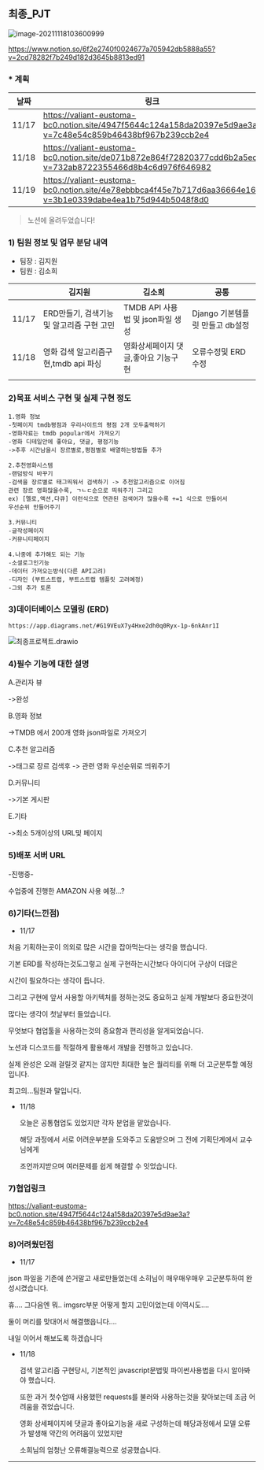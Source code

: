 ## 최종_PJT

![image-20211118103600999](README.assets/image-20211118103600999.png)

https://www.notion.so/6f2e2740f0024677a705942db5888a55?v=2cd78282f7b249d182d3645b8813ed91

### * 계획

| 날짜  | 링크                                                         |
| ----- | ------------------------------------------------------------ |
| 11/17 | https://valiant-eustoma-bc0.notion.site/4947f5644c124a158da20397e5d9ae3a?v=7c48e54c859b46438bf967b239ccb2e4 |
| 11/18 | https://valiant-eustoma-bc0.notion.site/de071b872e864f72820377cdd6b2a5ec?v=732ab8722355466d8b4c6d976f646982 |
| 11/19 | https://valiant-eustoma-bc0.notion.site/4e78ebbbca4f45e7b717d6aa36664e16?v=3b1e0339dabe4ea1b75d944b5048f8d0 |

>  노션에 올려두었습니다!



### 1) 팀원 정보 및 업무 분담 내역

* 팀장 : 김지원
* 팀원 : 김소희

|       | 김지원                                    | 김소희                              | 공통                            |
| ----- | ----------------------------------------- | ----------------------------------- | ------------------------------- |
| 11/17 | ERD만들기, 검색기능 및 알고리즘 구현 고민 | TMDB API 사용법 및 json파일 생성    | Django 기본템플릿 만들고 db설정 |
| 11/18 | 영화 검색 알고리즘구현,tmdb api 파싱      | 영화상세페이지 댓글,좋아요 기능구현 | 오류수정및 ERD수정              |
|       |                                           |                                     |                                 |



### 2)목표 서비스 구현 및 실제 구현 정도

```
1.영화 정보
-첫페이지 tmdb평점과 우리사이트의 평점 2개 모두출력하기
-영화자료는 tmdb popular에서 가져오기
-영화 디테일안에 좋아요, 댓글, 평점기능
->추후 시간남을시 장르별로,평점별로 배열하는방법들 추가

2.추천영화시스템
-랜덤방식 바꾸기
-검색을 장르별로 태그띄워서 검색하기 -> 추천알고리즘으로 이어짐
관련 장르 영화많을수록, ㄱㄴㄷ순으로 띄워주기 그리고
ex) [멜로,액션,다큐] 이런식으로 연관된 검색어가 많을수록 +=1 식으로 만들어서
우선순위 만들어주기

3.커뮤니티
-글작성페이지
-커뮤니티페이지

4.나중에 추가해도 되는 기능
-소셜로그인기능
-데이터 가져오는방식(다른 API고려)
-디자인 (부트스트랩, 부트스트랩 템플릿 고려예정)
-그외 추가 토론
```



### 3)데이터베이스 모델링 (ERD)

`https://app.diagrams.net/#G19VEuX7y4Hxe2dh0q0Ryx-1p-6nkAnr1I`

![최종프로젝트.drawio](README.assets/%EC%B5%9C%EC%A2%85%ED%94%84%EB%A1%9C%EC%A0%9D%ED%8A%B8.drawio.png)



### 4)필수 기능에 대한 설명

A.관리자 뷰

->완성

B.영화 정보

->TMDB 에서 200개 영화 json파일로 가져오기

C.추천 알고리즘

->태그로 장르 검색후 -> 관련 영화 우선순위로 띄워주기

D.커뮤니티

->기본 게시판

E.기타

->최소 5개이상의 URL및 페이지



### 5)배포 서버 URL

-진행중-

수업중에 진행한 AMAZON 사용 예정...?



### 6)기타(느낀점)

* 11/17

처음 기획하는곳이 의외로 많은 시간을 잡아먹는다는 생각을 했습니다.

기본 ERD를 작성하는것도그렇고 실제 구현하는시간보다 아이디어 구상이 더많은

시간이 필요하다는 생각이 듭니다.

그리고 구현에 앞서 사용할 아키텍처를 정하는것도 중요하고 실제 개발보다 중요한것이

많다는 생각이 첫날부터 들었습니다.

무엇보다 협업툴을 사용하는것의 중요함과 편리성을 알게되었습니다.

노션과 디스코드를 적절하게 활용해서 개발을 진행하고 있습니다.

실제 완성은 오래 걸릴것 같지는 않지만 최대한 높은 퀄리티를 위해 더 고군분투할 예정입니다.

최고의...팀원과 말입니다.

- 11/18

  오늘은 공통협업도 있었지만 각자 분업을 맡았습니다.

  해당 과정에서 서로 어려운부분을 도와주고 도움받으며 그 전에 기획단계에서 교수님에게

  조언까지받으며 여러문제를 쉽게 해결할 수 잇었습니다.



### 7)협업링크

https://valiant-eustoma-bc0.notion.site/4947f5644c124a158da20397e5d9ae3a?v=7c48e54c859b46438bf967b239ccb2e4



### 8)어려웠던점

* 11/17

json 파일을 기존에 쓴거말고 새로만들었는데 소히님이 매우매우매우 고군분투하여 완성시켰습니다.

휴.... 그다음엔 뭐.. imgsrc부분 어떻게 할지 고민이었는데 이역시도....

둘이 머리를 맞대어서 해결했읍니다....

내일 이어서 해보도록 하겠습니다

- 11/18

  검색 알고리즘 구현당시, 기본적인 javascript문법및 파이썬사용법을 다시 알아봐야 했습니다.

  또한 과거 첫수업때 사용했떤 requests를 불러와 사용하는것을 찾아보는데 조금 어려움을 겪었습니다.

  영화 상세페이지에 댓글과 좋아요기능을 새로 구성하는데 해당과정에서 모델 오류가 발생해 약간의 어려움이 있었지만

  소희님의 엄청난 오류해결능력으로 성공했습니다.

---

